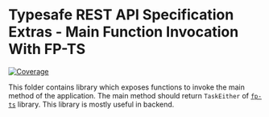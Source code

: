 # Typesafe REST API Specification Extras - Main Function Invocation With FP-TS

[![Coverage](https://codecov.io/gh/ty-ras/extras-io-ts/branch/main/graph/badge.svg?flag=main)](https://codecov.io/gh/ty-ras/extras-io-ts)

This folder contains library which exposes functions to invoke the main method of the application.
The main method should return `TaskEither` of [`fp-ts`](https://github.com/gcanti/fp-ts) library.
This library is mostly useful in backend.